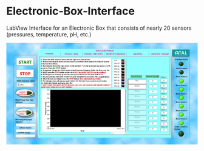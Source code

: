 # Electronic-Box-Interface
LabView Interface for an Electronic Box that consists of nearly 20 sensors (pressures, temperature, pH, etc.)


![Screenshot](ELCsnap.JPG)
